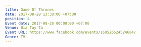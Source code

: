 ```yaml
---
title: Game Of Thrones
date: 2017-08-28 13:38:00 +07:00
position: 4
Event date: 2017-08-28 00:00:00 +07:00
Venue: Bia Tay Ta
Event URL: https://www.facebook.com/events/160526624524684/
Genre: TV
---
```


